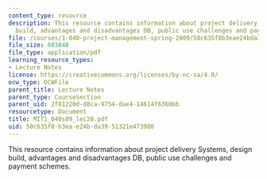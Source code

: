 ```yaml
---
content_type: resource
description: This resource contains information about project delivery Systems, design
  build, advantages and disadvantages DB, public use challenges and payment schemes.
file: /courses/1-040-project-management-spring-2009/50c635f8b3eae24bda3951321e473980_MIT1_040s09_lec20.pdf
file_size: 603848
file_type: application/pdf
learning_resource_types:
- Lecture Notes
license: https://creativecommons.org/licenses/by-nc-sa/4.0/
ocw_type: OCWFile
parent_title: Lecture Notes
parent_type: CourseSection
parent_uid: 2f81220d-d8ca-9754-dae4-14614f6360bb
resourcetype: Document
title: MIT1_040s09_lec20.pdf
uid: 50c635f8-b3ea-e24b-da39-51321e473980
---
```

This resource contains information about project delivery Systems, design build, advantages and disadvantages DB, public use challenges and payment schemes.